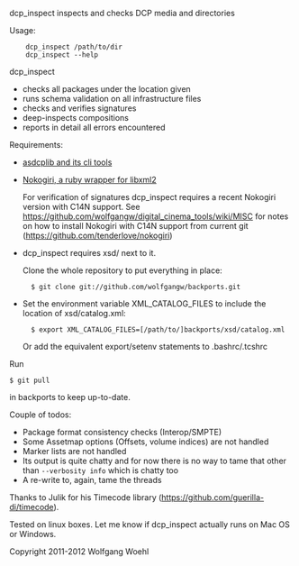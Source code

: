 dcp_inspect inspects and checks DCP media and directories

Usage:

        dcp_inspect /path/to/dir
        dcp_inspect --help

dcp_inspect

- checks all packages under the location given
- runs schema validation on all infrastructure files
- checks and verifies signatures
- deep-inspects compositions
- reports in detail all errors encountered

Requirements:

- [asdcplib and its cli tools](http://www.cinecert.com/asdcplib/)

- [Nokogiri, a ruby wrapper for libxml2](http://nokogiri.org/tutorials/installing_nokogiri.html)

    For verification of signatures dcp_inspect requires a recent Nokogiri version with C14N support. See https://github.com/wolfgangw/digital_cinema_tools/wiki/MISC for notes on how to install Nokogiri with C14N support from current git (https://github.com/tenderlove/nokogiri)

- dcp_inspect requires xsd/ next to it.

    Clone the whole repository to put everything in place:

        $ git clone git://github.com/wolfgangw/backports.git

- Set the environment variable XML_CATALOG_FILES to include the location of xsd/catalog.xml:

        $ export XML_CATALOG_FILES=[/path/to/]backports/xsd/catalog.xml

    Or add the equivalent export/setenv statements to .bashrc/.tcshrc

Run

    $ git pull

in backports to keep up-to-date.

Couple of todos:

- Package format consistency checks (Interop/SMPTE)
- Some Assetmap options (Offsets, volume indices) are not handled
- Marker lists are not handled
- Its output is quite chatty and for now there is no way to tame that other than `--verbosity info` which is chatty too
- A re-write to, again, tame the threads

Thanks to Julik for his Timecode library (https://github.com/guerilla-di/timecode).

Tested on linux boxes. Let me know if dcp_inspect actually runs on Mac OS or Windows.

Copyright 2011-2012 Wolfgang Woehl

